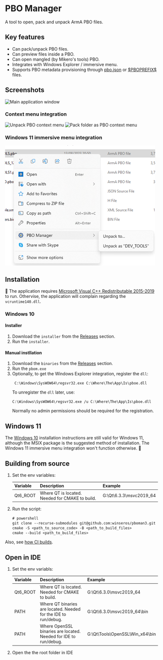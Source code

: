 # PBO Manager

A tool to open, pack and unpack ArmA PBO files.

## Key features
 - Can pack/unpack PBO files.
 - Can preview files inside a PBO.
 - Can open mangled (by Mikero's tools) PBO.
 - Integrates with Windows Explorer / immersive menu.
 - Supports PBO metadata provisioning through [pbo.json](doc/pbo_json.md) or [\$PBOPREFIX\$](doc/prefix_files.md) files.

## Screenshots

![Main application window](doc/img/screenshot01.png 'Main application window')

### Context menu integration

![Unpack PBO context menu](doc/img/screenshot02.png 'Unpack PBO context menu')
![Pack folder as PBO context menu](doc/img/screenshot03.png 'Pack folder as PBO context menu')

### Windows 11 immersive menu integration

![Windows 11 immersive menu](doc/img/screenshot04.png 'Windows 11 immersive menu integration')

## Installation 

:small_blue_diamond: The application requires [Microsoft Visual C++ Redistributable 2015-2019](https://aka.ms/vs/16/release/vc_redist.x64.exe) to run. Othervise, the application will complain regarding the `vcruntime140.dll`.

### Windows 10

#### Installer
1. Download the `installer` from the [Releases](https://github.com/winseros/pboman3/releases) section.
2. Run the `installer`.

#### Manual instllation
1. Download the `binaries` from the [Releases](https://github.com/winseros/pboman3/releases) section.
2. Run the `pbom.exe`
3. Optionally, to get the Windows Explorer integration, register the `dll`:
   ```
    C:\Windows\SysWOW64\regsvr32.exe C:\Where\The\App\Is\pboe.dll
   ```
   To unregister the `dll` later, use:
   ```
   C:\Windows\SysWOW64\regsvr32.exe /u C:\Where\The\App\Is\pboe.dll
   ```
   Normally no admin permissions should be required for the registration.

## Windows 11

The [Windows 10](#windows-10) installation instructions are still valid for Windows 11, although the MSIX package is the suggested method of installation. The Windows 11 immersive menu integration won't function otherwise. :pushpin:


## Building from source

1. Set the env variables:

   | Variable | Description                                                       | Example                         |
   |----------|-------------------------------------------------------------------|---------------------------------|
   | Qt6_ROOT | Where QT is located. Needed for CMAKE to build.                   | G:\Qt\6.3.3\msvc2019_64         |


2. Run the script:
   
   ```
   # powershell
   git clone --recurse-submodules git@github.com:winseros/pboman3.git
   cmake -S <path_to_source_code> -B <path_to_build_files>
   cmake --build <path_to_build_files>
   ```

Also, see [how CI builds](.github/workflows/artifcats.yaml).

## Open in IDE

1. Set the env variabls:

   | Variable | Description                                                       | Example                         |
   |----------|-------------------------------------------------------------------|---------------------------------|
   | Qt6_ROOT | Where QT is located. Needed for CMAKE to build.                   | G:\Qt\6.3.0\msvc2019_64         |
   | PATH     | Where QT binaries are located. Needed for the IDE to run/debug.   | G:\Qt\6.3.0\msvc2019_64\bin     |
   | PATH     | Where OpenSSL binaries are located. Needed for IDE to run/debug.  | G:\Qt\Tools\OpenSSL\Win_x64\bin |

2. Open the the root folder in IDE
